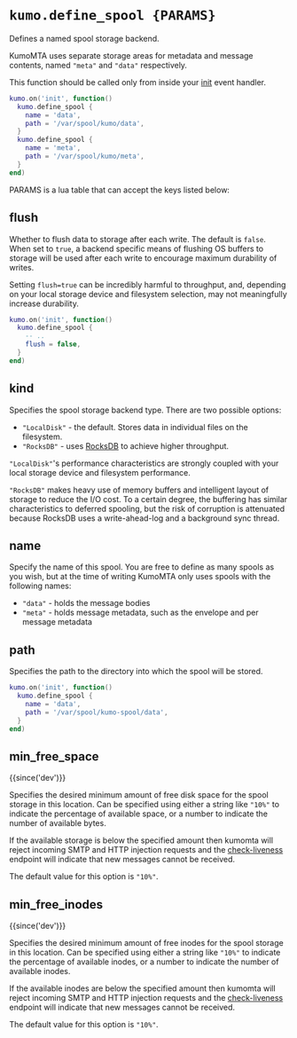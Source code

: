 # `kumo.define_spool {PARAMS}`

Defines a named spool storage backend.

KumoMTA uses separate storage areas for metadata and message contents, named
`"meta"` and `"data"` respectively.

This function should be called only from inside your [init](../events/init.md)
event handler.

```lua
kumo.on('init', function()
  kumo.define_spool {
    name = 'data',
    path = '/var/spool/kumo/data',
  }
  kumo.define_spool {
    name = 'meta',
    path = '/var/spool/kumo/meta',
  }
end)
```

PARAMS is a lua table that can accept the keys listed below:

## flush

Whether to flush data to storage after each write. The default is `false`.
When set to `true`, a backend specific means of flushing OS buffers to storage
will be used after each write to encourage maximum durability of writes.

Setting `flush=true` can be incredibly harmful to throughput, and, depending
on your local storage device and filesystem selection, may not meaningfully
increase durability.

```lua
kumo.on('init', function()
  kumo.define_spool {
    -- ..
    flush = false,
  }
end)
```

## kind

Specifies the spool storage backend type. There are two possible options:

* `"LocalDisk"` - the default. Stores data in individual files on the filesystem.
* `"RocksDB"` - uses [RocksDB](https://rocksdb.org/) to achieve higher throughput.

`"LocalDisk"`'s performance characteristics are strongly coupled with your
local storage device and filesystem performance.

`"RocksDB"` makes heavy use of memory buffers and intelligent layout of storage
to reduce the I/O cost. To a certain degree, the buffering has similar
characteristics to deferred spooling, but the risk of corruption is attenuated
because RocksDB uses a write-ahead-log and a background sync thread.

## name

Specify the name of this spool. You are free to define as many spools as
you wish, but at the time of writing KumoMTA only uses spools with the following names:

* `"data"` - holds the message bodies
* `"meta"` - holds message metadata, such as the envelope and per message metadata

## path

Specifies the path to the directory into which the spool will be stored.

```lua
kumo.on('init', function()
  kumo.define_spool {
    name = 'data',
    path = '/var/spool/kumo-spool/data',
  }
end)
```

## min_free_space

{{since('dev')}}

Specifies the desired minimum amount of free disk space for the spool storage
in this location.  Can be specified using either a string like `"10%"` to
indicate the percentage of available space, or a number to indicate the
number of available bytes.

If the available storage is below the specified amount then kumomta will
reject incoming SMTP and HTTP injection requests and the
[check-liveness](../rapidoc/#get-/api/check-liveness/v1) endpoint will indicate
that new messages cannot be received.

The default value for this option is `"10%"`.

## min_free_inodes

{{since('dev')}}

Specifies the desired minimum amount of free inodes for the spool storage
in this location.  Can be specified using either a string like `"10%"` to
indicate the percentage of available inodes, or a number to indicate the
number of available inodes.

If the available inodes are below the specified amount then kumomta will
reject incoming SMTP and HTTP injection requests and the
[check-liveness](../rapidoc/#get-/api/check-liveness/v1) endpoint will indicate
that new messages cannot be received.

The default value for this option is `"10%"`.

